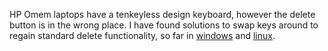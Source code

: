 HP Omem laptops have a tenkeyless design keyboard, however the delete button is in the wrong place. I have found solutions to swap keys around to regain standard delete functionality, so far in [windows](windows) and [linux](linux/README.md).